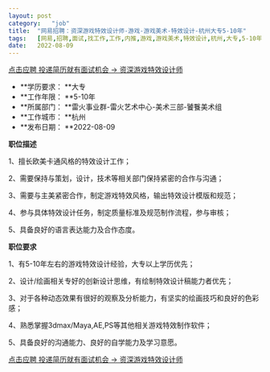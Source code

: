 ```yaml
---
layout:	post
category:	"job"
title:	"网易招聘：资深游戏特效设计师-游戏-游戏美术-特效设计-杭州大专5-10年"
tags:	[网易,招聘,面试,找工作,工作,内推,游戏,游戏美术,特效设计,杭州,大专,5-10年]
date:	2022-08-09
---
```


[点击应聘 投递简历就有面试机会 ->  资深游戏特效设计师](http://mobile.bole.netease.com/bole/boleDetail?id=26569&employeeId=346f03c3cda5f04c&key=all)



- **学历要求： **大专
- **工作年限： **5-10年
- **所属部门： **雷火事业群-雷火艺术中心-美术三部-饕餮美术组
- **工作城市： **杭州
- **发布日期： **2022-08-09



**职位描述**

1、擅长欧美卡通风格的特效设计工作；

2、需要保持与策划，设计，技术等相关部门保持紧密的合作与沟通；

3、需要与主美紧密合作，制定游戏特效风格，输出特效设计模版和规范；

4、参与具体特效设计任务，制定质量标准及规范制作流程，参与审核；

5、具备良好的语言表达能力及合作态度。



**职位要求**

1、有5-10年左右的游戏特效设计经验，大专以上学历优先；

2、设计/绘画相关专好的创新设计思维，有绘制特效设计稿能力者优先；

3、对于各种动态效果有很好的观察及分析能力，有坚实的绘画技巧和良好的色彩感；

4、熟悉掌握3dmax/Maya,AE,PS等其他相关游戏特效制作软件；

5、具备良好的沟通能力、良好的自学能力及学习意愿。



[点击应聘 投递简历就有面试机会 ->  资深游戏特效设计师](http://mobile.bole.netease.com/bole/boleDetail?id=26569&employeeId=346f03c3cda5f04c&key=all)